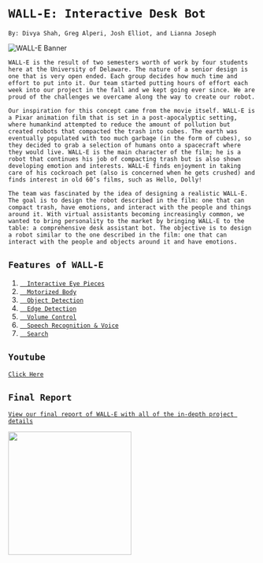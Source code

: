 # `` WALL-E: Interactive Desk Bot ``
``By: Divya Shah, Greg Alperi, Josh Elliot, and Lianna Joseph``

![WALL-E Banner](https://user-images.githubusercontent.com/103517268/166597788-c53ce0e7-f34d-4c96-a28b-76935f9a9164.png)
  
  `` WALL-E is the result of two semesters worth of work by four students here at the University of Delaware. The nature of a senior design is one that is very open ended. Each group decides how much time and effort to put into it. Our team started putting hours of effort each week into our project in the fall and we kept going ever since. We are proud of the challenges we overcame along the way to create our robot. ``

  `` Our inspiration for this concept came from the movie itself. WALL-E is a Pixar animation film that is set in a post-apocalyptic setting, where humankind attempted to reduce the amount of pollution but created robots that compacted the trash into cubes. The earth was eventually populated with too much garbage (in the form of cubes), so they decided to grab a selection of humans onto a spacecraft where they would live. WALL-E is the main character of the film; he is a robot that continues his job of compacting trash but is also shown developing emotion and interests. WALL-E finds enjoyment in taking care of his cockroach pet (also is concerned when he gets crushed) and finds interest in old 60’s films, such as Hello, Dolly! ``

 `` The team was fascinated by the idea of designing a realistic WALL-E. The goal is to design the robot described in the film: one that can compact trash, have emotions, and interact with the people and things around it. With virtual assistants becoming increasingly common, we wanted to bring personality to the market by bringing WALL-E to the table: a comprehensive desk assistant bot. The objective is to design a robot similar to the one described in the film: one that can interact with the people and objects around it and have emotions. ``

## ``Features of WALL-E``
1.  [``  Interactive Eye Pieces``](Software/eyePieceServoTesting.py)
2.  [``  Motorized Body``](Software/motorsTest.py)
3.  [``  Object Detection``](Software/objectDetection.py)
4.  [``  Edge Detection``](Software/edgeDetection.py)
5.  [``  Volume Control``](Software/volumeControlTesting.py)
6.  [``  Speech Recognition & Voice``](Software/speechRecognitionTesting.py)
7.  [``  Search``](Software/search.py)

## ``Youtube``
[``Click Here``](https://www.youtube.com/channel/UCH942D3T0ffBOP28Sz-2NKw/featured)

## ``Final Report``
[``View our final report of WALL-E with all of the in-depth project details``](https://docs.google.com/document/d/1Z_PFmLGePCfLb5ms34n_JJcz_9D7fc3Cyg8tXWk4-uY/edit?usp=sharing)

<img src="https://user-images.githubusercontent.com/103517268/166607287-d2412e2f-7462-460e-ba4f-da268180c584.jpg" width="250" >

